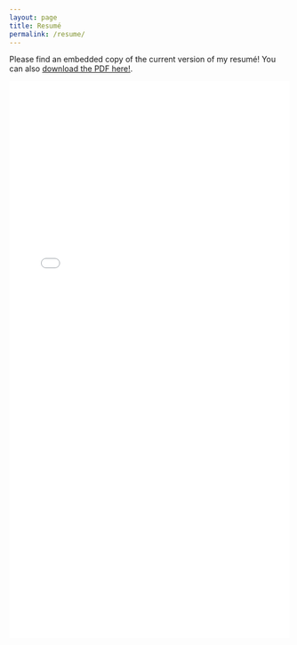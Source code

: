 ```yaml
---
layout: page
title: Resumé
permalink: /resume/
---
```


Please find an embedded copy of the current version of my resumé! You can also [download the PDF here!](/docs/paulmelki_cv_extended_feb2021.pdf).

<iframe src="/docs/paulmelki_cv_extended_july2021.pdf" class="gde-frame" style="height: 1000px; width: 100%; border: none;" scrolling="yes"></iframe>

<!-- {% include embedpdf.html code="f5p4nwg73ruxbho/svm-cv.pdf" width=100 height=800 %} -->

